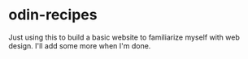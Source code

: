 # odin-recipes
Just using this to build a basic website to familiarize myself with web design. I'll add some more when I'm done.